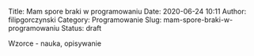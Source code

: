 Title: Mam spore braki w programowaniu
Date: 2020-06-24 10:11
Author: filipgorczynski
Category: Programowanie
Slug: mam-spore-braki-w-programowaniu
Status: draft

Wzorce - nauka, opisywanie

